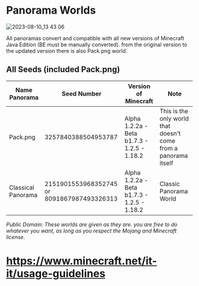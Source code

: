 # Panorama Worlds

![2023-08-10_13 43 06](https://github.com/Loweredgames/Panorama-Worlds/assets/55211569/5038fbe1-a803-401c-a20c-564be8636d33)

All panoramas convert and compatible with all new versions of Minecraft Java Edition (BE must be manually converted).
from the original version to the updated version
there is also Pack.png world.

## All Seeds (included Pack.png)

| Name Panorama |    Seed Number    | Version of Minecraft       | Note |
|---------------|-------------------|----------------------------|-------|
|Pack.png       |3257840388504953787|Alpha 1.2.2a - Beta b1.7.3 - 1.2.5 - 1.18.2|This is the only world that doesn't come from a panorama itself|
|Classical Panorama|2151901553968352745 or 8091867987493326313|Alpha 1.2.2a - Beta b1.7.3 - 1.2.5 - 1.18.2|Classic Panorama World|

_Public Domain: These worlds are given as they are. you are free to do whatever you want, as long as you respect the Mojang and Minecraft license._
# https://www.minecraft.net/it-it/usage-guidelines
